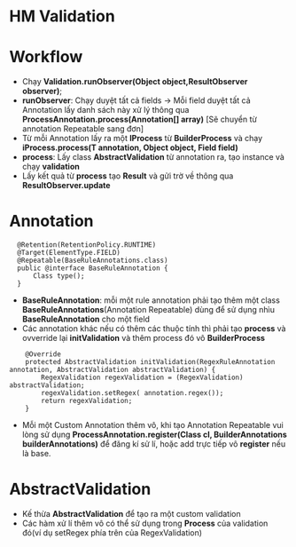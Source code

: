 # HM Validation

# Workflow

  - Chạy **Validation.runObserver(Object object,ResultObserver observer)**;
  - **runObserver**: Chạy duyệt tất cả fields -> Mỗi field duyệt tất cả Annotation lấy danh sách này xử lý thông qua **ProcessAnnotation.process(Annotation[] array)** [Sẽ chuyển từ annotation Repeatable sang đơn]
  - Từ mỗi Annotation lấy ra một **IProcess** từ **BuilderProcess** và chạy **iProcess.process(T annotation, Object object, Field field)**
  - **process**: Lấy class **AbstractValidation** từ annotation ra, tạo instance và chạy **validation**
  - Lấy kết quả từ **process** tạo **Result** và gửi trờ về thông qua **ResultObserver.update**

# Annotation
  ```
    @Retention(RetentionPolicy.RUNTIME)
    @Target(ElementType.FIELD)
    @Repeatable(BaseRuleAnnotations.class)
    public @interface BaseRuleAnnotation {
        Class type();
    }
  ```
  - **BaseRuleAnnotation**: mỗi một rule annotation phải tạo thêm một class **BaseRuleAnnotations**(Annotation Repeatable) dùng để sử dụng nhìu **BaseRuleAnnotation** cho một field
  - Các annotation khác nếu có thêm các thuộc tính thì phải tạo **process** và ovverride lại **initValidation** và thêm process đó vô **BuilderProcess**
```
    @Override
    protected AbstractValidation initValidation(RegexRuleAnnotation annotation, AbstractValidation abstractValidation) {
        RegexValidation regexValidation = (RegexValidation) abstractValidation;
        regexValidation.setRegex( annotation.regex());
        return regexValidation;
    }
```
  - Mỗi một Custom Annotation thêm vô, khi tạo Annotation Repeatable vui lòng sử dụng **ProcessAnnotation.register(Class cl, BuilderAnnotations builderAnnotations)** để đăng kí sử lí, hoặc add trực tiếp vô **register** nếu là base.
# AbstractValidation
 - Kế thừa **AbstractValidation** để tạo ra một custom validation
 - Các hàm xử lí thêm vô có thể sử dụng trong **Process** của validation đó(ví dụ setRegex phía trên của RegexValidation)   